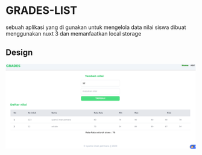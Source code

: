 # GRADES-LIST 

sebuah aplikasi yang di gunakan untuk mengelola data nilai siswa
dibuat menggunakan nuxt 3 dan memanfaatkan local storage

## Design

![desain](./public/gradesList.png)